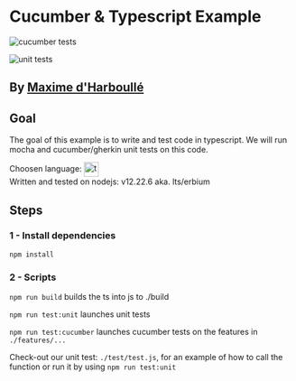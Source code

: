 # Cucumber & Typescript Example

![cucumber tests](https://github.com/anonymax25/cucumber-typescript-addition-example/actions/workflows/test_cucumber.yml/badge.svg) 

![unit tests](https://github.com/anonymax25/cucumber-typescript-addition-example/actions/workflows/test_unit.yml/badge.svg)


## By [Maxime d'Harboullé](https://github.com/anonymax25)

## Goal
 
The goal of this example is to write and test code in typescript. We will run mocha and cucumber/gherkin unit tests on this code.
  
Choosen language: <img src="https://slackmojis.com/emojis/1383-typescript/download" align="center" alt="typescript" title="image Title" height="26"/>  
Written and tested on nodejs: v12.22.6 aka. lts/erbium

## Steps
### 1 - Install dependencies
```npm install```

### 2 - Scripts
```npm run build``` builds the ts into js to ./build

```npm run test:unit``` launches unit tests

```npm run test:cucumber``` launches cucumber tests on the features in ```./features/...```

Check-out our unit test: ```./test/test.js```, for an  example of how to call the function or run it by using ```npm run test:unit```

